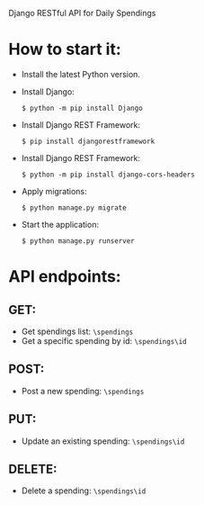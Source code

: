 Django RESTful API for Daily Spendings

# How to start it:
- Install the latest Python version.

- Install Django:

  `$ python -m pip install Django`

- Install Django REST Framework:

  `$ pip install djangorestframework`
  
- Install Django REST Framework:

  `$ python -m pip install django-cors-headers`
  
- Apply migrations:

  `$ python manage.py migrate`
  
- Start the application:

  `$ python manage.py runserver`
  
# API endpoints:

## GET:
- Get spendings list: `\spendings`
- Get a specific spending by id: `\spendings\id`

## POST:
- Post a new spending: `\spendings`

## PUT:
- Update an existing spending: `\spendings\id`

## DELETE:
- Delete a spending: `\spendings\id`
